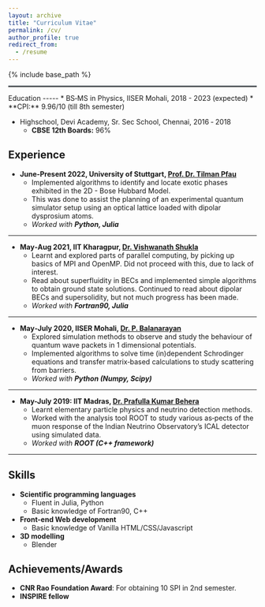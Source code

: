 ```yaml
---
layout: archive
title: "Curriculum Vitae"
permalink: /cv/
author_profile: true
redirect_from:
  - /resume
---
```


{% include base_path %}
<hr style="text-align:left;margin-left:0;border-top:2px solid #6b7278"> 
Education
-----
* BS‐MS in Physics, IISER Mohali, 2018 - 2023 (expected)
    * **CPI:** 9.96/10 (till 8th semester)

* Highschool, Devi Academy, Sr. Sec School, Chennai, 2016 ‐ 2018 
    * **CBSE 12th Boards:** 96%

Experience
-----
* **June-Present 2022, University of Stuttgart, [Prof. Dr. Tilman Pfau](https://www.pi5.uni-stuttgart.de/institute/team/)**
  * Implemented algorithms to identify and locate exotic phases exhibited in the 2D - Bose Hubbard Model. 
  * This was done to assist the planning of an experimental quantum simulator setup using an optical lattice loaded with dipolar dysprosium atoms.
  * *Worked with **Python, Julia***

---

* **May‐Aug 2021, IIT Kharagpur, [Dr. Vishwanath Shukla](https://vishwanathshukla.in/)**
  * Learnt and explored parts of parallel computing, by picking up basics of MPI and OpenMP. Did not proceed with this, due to lack of interest.
  * Read about superfluidity in BECs and implemented simple algorithms to obtain ground state solutions. Continued to
read about dipolar BECs and supersolidity, but not much progress has been made.
  * *Worked with **Fortran90, Julia***

---

* **May‐July 2020, IISER Mohali, [Dr. P. Balanarayan](https://www.iisermohali.ac.in/faculty/dcs/balanarayan)**
  * Explored simulation methods to observe and study the behaviour of quantum wave packets in 1 dimensional potentials.
  * Implemented algorithms to solve time (in)dependent Schrodinger equations and transfer matrix‐based calculations to study scattering from barriers.
  * *Worked with **Python (Numpy, Scipy)***

---

* **May-July 2019: IIT Madras, [Dr. Prafulla Kumar Behera](https://physics.iitm.ac.in/behera)**
  * Learnt elementary particle physics and neutrino detection methods.
  * Worked with the analysis tool ROOT to study various as‐pects of the muon response of the Indian Neutrino Observatory’s ICAL detector using simulated data.
  * *Worked with **ROOT (C++ framework)***

---

Skills
-----
* **Scientific programming languages**
  * Fluent in Julia, Python
  * Basic knowledge of Fortran90, C++
* **Front-end Web development**
  * Basic knowledge of Vanilla HTML/CSS/Javascript
* **3D modelling**
  * Blender

Achievements/Awards
-----
* **CNR Rao Foundation Award**: For obtaining 10 SPI in 2nd semester.
* **INSPIRE fellow**

<!-- Talks
======
  <ul>{% for post in site.talks %}
    {% include archive-single-talk-cv.html %}
  {% endfor %}</ul> -->
<!-- 
Publications
======
  <ul>{% for post in site.publications %}
    {% include archive-single-cv.html %}
  {% endfor %}</ul>
   -->

<!--   
Teaching
======
  <ul>{% for post in site.teaching %}
    {% include archive-single-cv.html %}
  {% endfor %}</ul>
  
<!-- Service and leadership
======
* Currently signed in to 43 different slack teams -->
